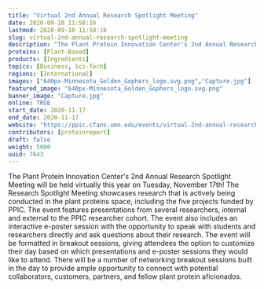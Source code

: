 ```yaml
---
title: "Virtual 2nd Annual Research Spotlight Meeting"
date: 2020-09-10 11:58:16
lastmod: 2020-09-10 11:58:16
slug: virtual-2nd-annual-research-spotlight-meeting
description: "The Plant Protein Innovation Center's 2nd Annual Research Spotlight Meeting will be held virtually this year on Tuesday, November 17th! The Research Spotlight Meeting showcases research that is actively being conducted in the plant proteins space, including the five projects funded by PPIC. The event features presentations from several researchers, internal and external to the PPIC researcher cohort. The event also includes an interactive e-poster session with the opportunity to speak with students and researchers directly and ask questions about their research."
proteins: [Plant-Based]
products: [Ingredients]
topics: [Business, Sci-Tech]
regions: [International]
images: ["640px-Minnesota_Golden_Gophers_logo.svg.png","Capture.jpg"]
featured_image: "640px-Minnesota_Golden_Gophers_logo.svg.png"
banner_image: "Capture.jpg"
online: TRUE
start_date: 2020-11-17
end_date: 2020-11-17
website: "https://ppic.cfans.umn.edu/events/virtual-2nd-annual-research-spotlight-meeting"
contributors: [proteinreport]
draft: false
weight: 5000
uuid: 7643
---
```

The Plant Protein Innovation Center\'s 2nd Annual Research Spotlight
Meeting will be held virtually this year on Tuesday, November 17th! The
Research Spotlight Meeting showcases research that is actively being
conducted in the plant proteins space, including the five projects
funded by PPIC. The event features presentations from several
researchers, internal and external to the PPIC researcher cohort. The
event also includes an interactive e-poster session with the opportunity
to speak with students and researchers directly and ask questions about
their research. The event will be formatted in breakout sessions, giving
attendees the option to customize their day based on which presentations
and e-poster sessions they would like to attend. There will be a number
of networking breakout sessions built in the day to provide ample
opportunity to connect with potential collaborators, customers,
partners, and fellow plant protein aficionados. \
 
